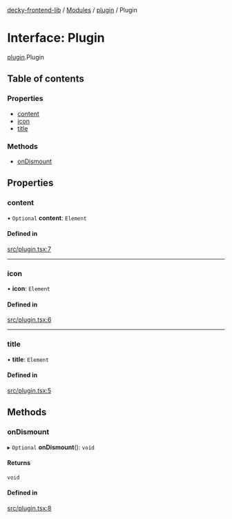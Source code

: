 [decky-frontend-lib](../README.md) / [Modules](../modules.md) / [plugin](../modules/plugin.md) / Plugin

# Interface: Plugin

[plugin](../modules/plugin.md).Plugin

## Table of contents

### Properties

- [content](plugin.Plugin.md#content)
- [icon](plugin.Plugin.md#icon)
- [title](plugin.Plugin.md#title)

### Methods

- [onDismount](plugin.Plugin.md#ondismount)

## Properties

### content

• `Optional` **content**: `Element`

#### Defined in

[src/plugin.tsx:7](https://github.com/SteamDeckHomebrew/decky-frontend-lib/blob/33dd4e5/src/plugin.tsx#L7)

___

### icon

• **icon**: `Element`

#### Defined in

[src/plugin.tsx:6](https://github.com/SteamDeckHomebrew/decky-frontend-lib/blob/33dd4e5/src/plugin.tsx#L6)

___

### title

• **title**: `Element`

#### Defined in

[src/plugin.tsx:5](https://github.com/SteamDeckHomebrew/decky-frontend-lib/blob/33dd4e5/src/plugin.tsx#L5)

## Methods

### onDismount

▸ `Optional` **onDismount**(): `void`

#### Returns

`void`

#### Defined in

[src/plugin.tsx:8](https://github.com/SteamDeckHomebrew/decky-frontend-lib/blob/33dd4e5/src/plugin.tsx#L8)
